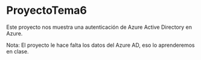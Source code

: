 # ProyectoTema6

Este proyecto nos muestra una autenticación de Azure Active Directory en Azure. 

Nota: El proyecto le hace falta los datos del Azure AD, eso lo aprenderemos en clase. 



